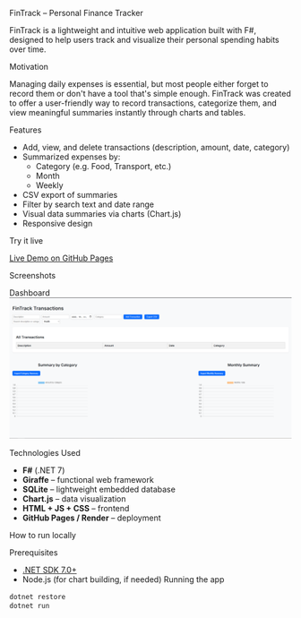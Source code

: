 FinTrack – Personal Finance Tracker

FinTrack is a lightweight and intuitive web application built with F#, designed to help users track and visualize their personal spending habits over time.

Motivation

Managing daily expenses is essential, but most people either forget to record them or don't have a tool that's simple enough. FinTrack was created to offer a user-friendly way to record transactions, categorize them, and view meaningful summaries instantly through charts and tables.

Features

- Add, view, and delete transactions (description, amount, date, category)
- Summarized expenses by:
  - Category (e.g. Food, Transport, etc.)
  - Month
  - Weekly
- CSV export of summaries
- Filter by search text and date range
- Visual data summaries via charts (Chart.js)
- Responsive design

Try it live

[Live Demo on GitHub Pages](https://github.com/Deryckboiii/fintrack)  

Screenshots

Dashboard
![Dashboard Screenshot](images/dashboard.png)


Technologies Used

- **F#** (.NET 7)
- **Giraffe** – functional web framework
- **SQLite** – lightweight embedded database
- **Chart.js** – data visualization
- **HTML + JS + CSS** – frontend
- **GitHub Pages / Render** – deployment

How to run locally

Prerequisites
- [.NET SDK 7.0+](https://dotnet.microsoft.com/en-us/download)
- Node.js (for chart building, if needed)
Running the app

```bash
dotnet restore
dotnet run